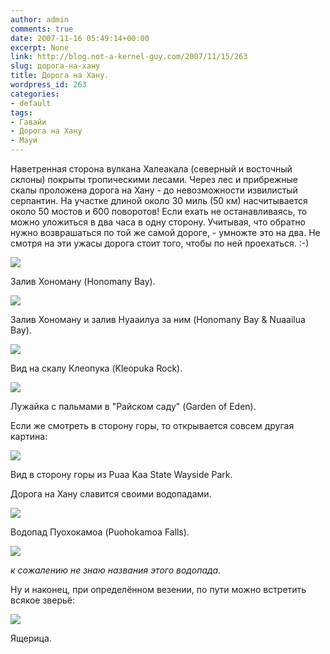 ```yaml
---
author: admin
comments: true
date: 2007-11-16 05:49:14+00:00
excerpt: None
link: http://blog.not-a-kernel-guy.com/2007/11/15/263
slug: дорога-на-хану
title: Дорога на Хану.
wordpress_id: 263
categories:
- default
tags:
- Гавайи
- Дорога на Хану
- Мауи
---
```


Наветренная сторона вулкана Халеакала (северный и восточный склоны) покрыты тропическими лесами. Через лес и прибрежные скалы проложена дорога на Хану - до невозможности извилистый серпантин. На участке длиной около 30 миль (50 км) насчитывается около 50 мостов и 600 поворотов! Если ехать не останавливаясь, то можно уложиться в два часа в одну сторону. Учитывая, что обратно нужно возврашаться по той же самой дороге, - умножте это на два. Не смотря на эти ужасы дорога стоит того, чтобы по ней проехаться. :-)

 







[![](http://blog.not-a-kernel-guy.com/wp-content/uploads/2007/11/IMG_0290.thumbnail.jpg)](http://blog.not-a-kernel-guy.com/wp-content/uploads/2007/11/IMG_0290.jpg)

Залив Хономану (Honomany Bay).









[![](http://blog.not-a-kernel-guy.com/wp-content/uploads/2007/11/IMG_0283.thumbnail.jpg)](http://blog.not-a-kernel-guy.com/wp-content/uploads/2007/11/IMG_0283.jpg)

Залив Хономану и залив Нуааилуа за ним (Honomany Bay & Nuaailua Bay).









[![](http://blog.not-a-kernel-guy.com/wp-content/uploads/2007/11/IMG_0268.thumbnail.jpg)](http://blog.not-a-kernel-guy.com/wp-content/uploads/2007/11/IMG_0268.jpg)

Вид на скалу Клеопука (Kleopuka Rock).









[![](http://blog.not-a-kernel-guy.com/wp-content/uploads/2007/11/IMG_0258.thumbnail.jpg)](http://blog.not-a-kernel-guy.com/wp-content/uploads/2007/11/IMG_0258.jpg)

Лужайка с пальмами в "Райском саду" (Garden of Eden).








Если же смотреть в сторону горы, то открывается совсем другая картина:








[![](http://blog.not-a-kernel-guy.com/wp-content/uploads/2007/11/IMG_0291.thumbnail.jpg)](http://blog.not-a-kernel-guy.com/wp-content/uploads/2007/11/IMG_0291.jpg)

Вид в сторону горы из Puaa Kaa State Wayside Park.









Дорога на Хану славится своими водопадами.









[![](http://blog.not-a-kernel-guy.com/wp-content/uploads/2007/11/IMG_0273.thumbnail.jpg)](http://blog.not-a-kernel-guy.com/wp-content/uploads/2007/11/IMG_0273.jpg)

Водопад Пуохокамоа (Puohokamoa Falls).









[![](http://blog.not-a-kernel-guy.com/wp-content/uploads/2007/11/IMG_0293.thumbnail.jpg)](http://blog.not-a-kernel-guy.com/wp-content/uploads/2007/11/IMG_0293.jpg)

_к сожалению не знаю названия этого водопада._









Ну и наконец, при определённом везении, по пути можно встретить всякое зверьё:





[![](http://blog.not-a-kernel-guy.com/wp-content/uploads/2007/11/IMG_0162.thumbnail.jpg)](http://blog.not-a-kernel-guy.com/wp-content/uploads/2007/11/IMG_0162.jpg)

Ящерица.







